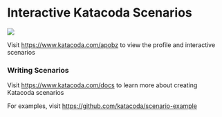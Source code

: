 # Interactive Katacoda Scenarios

[![](http://shields.katacoda.com/katacoda/apobz/count.svg)](https://www.katacoda.com/apobz "Get your profile on Katacoda.com")

Visit https://www.katacoda.com/apobz to view the profile and interactive scenarios

### Writing Scenarios
Visit https://www.katacoda.com/docs to learn more about creating Katacoda scenarios

For examples, visit https://github.com/katacoda/scenario-example

